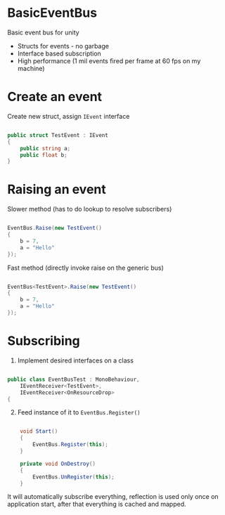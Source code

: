 # BasicEventBus
Basic event bus for unity

 * Structs for events - no garbage
 * Interface based subscription
 * High performance (1 mil events fired per frame at 60 fps on my machine)

# Create an event

Create new struct, assign `IEvent` interface

```csharp

public struct TestEvent : IEvent
{
    public string a;
    public float b;
}

```

# Raising an event

Slower method (has to do lookup to resolve subscribers)

```cs

EventBus.Raise(new TestEvent()
{
    b = 7,
    a = "Hello"
});

```

Fast method (directly invoke raise on the generic bus)

```cs

EventBus<TestEvent>.Raise(new TestEvent()
{
    b = 7,
    a = "Hello"
});

```

# Subscribing

1. Implement desired interfaces on a class

```cs

public class EventBusTest : MonoBehaviour,
    IEventReceiver<TestEvent>,
    IEventReceiver<OnResourceDrop>
{

```

2. Feed instance of it to `EventBus.Register()`

```cs

    void Start()
    {
        EventBus.Register(this);
    }

    private void OnDestroy()
    {
        EventBus.UnRegister(this);
    }

```

It will automatically subscribe everything, reflection is used only once on application start, after that everything is cached and mapped.

